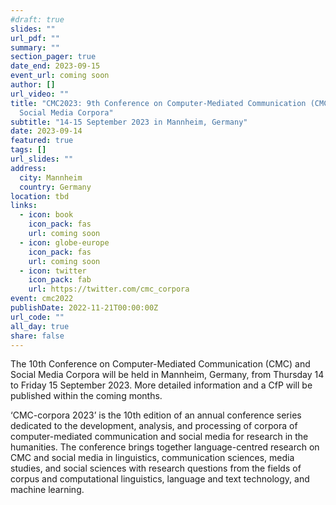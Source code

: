 ```yaml
---
#draft: true
slides: ""
url_pdf: ""
summary: ""
section_pager: true
date_end: 2023-09-15
event_url: coming soon
author: []
url_video: ""
title: "CMC2023: 9th Conference on Computer-Mediated Communication (CMC) and
  Social Media Corpora"
subtitle: "14-15 September 2023 in Mannheim, Germany"
date: 2023-09-14
featured: true
tags: []
url_slides: ""
address:
  city: Mannheim
  country: Germany
location: tbd
links:
  - icon: book
    icon_pack: fas
    url: coming soon
  - icon: globe-europe
    icon_pack: fas
    url: coming soon
  - icon: twitter
    icon_pack: fab
    url: https://twitter.com/cmc_corpora
event: cmc2022
publishDate: 2022-11-21T00:00:00Z
url_code: ""
all_day: true
share: false
---
```


The 10th Conference on Computer-Mediated Communication (CMC) and Social Media Corpora will be held in Mannheim, Germany, from Thursday 14 to Friday 15 September 2023. More detailed information and a CfP will be published within the coming months.

‘CMC-corpora 2023’ is the 10th edition of an annual conference series dedicated to the development, analysis, and processing of corpora of computer-mediated communication and social media for research in the humanities. The conference brings together language-centred research on CMC and social media in linguistics, communication sciences, media studies, and social sciences with research questions from the fields of corpus and computational linguistics, language and text technology, and machine learning. 

